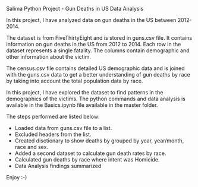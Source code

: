 Salima Python Project - Gun Deaths in US Data Analysis


In this project, I have analyzed data on gun deaths in the US between 2012-2014. 

The dataset is from FiveThirtyEight and is stored in guns.csv file. It contains information on gun deaths in the US from 2012 to 2014. Each row in the dataset represents a single fatality. The columns contain demographic and other information about the victim. 

The census.csv file contains detailed US demographic data and is joined with the guns.csv data to get a better understanding of gun deaths by race by taking into account the total population data by race.

In this project, I have explored the dataset to find patterns in the demographics of the victims. The python commands and data analysis is available in the Basics.ipynb file available in the master folder.

The steps performed are listed below:
* Loaded data from guns.csv file to a list.
* Excluded headers from the list.
* Created disctionary to show deaths by grouped by year, year/month, race and sex.
* Added a second dataset to calculate gun death rates by race.
* Calculated gun deaths by race where intent was Homicide.
* Data Analysis findings summarized
 

Enjoy :-)
